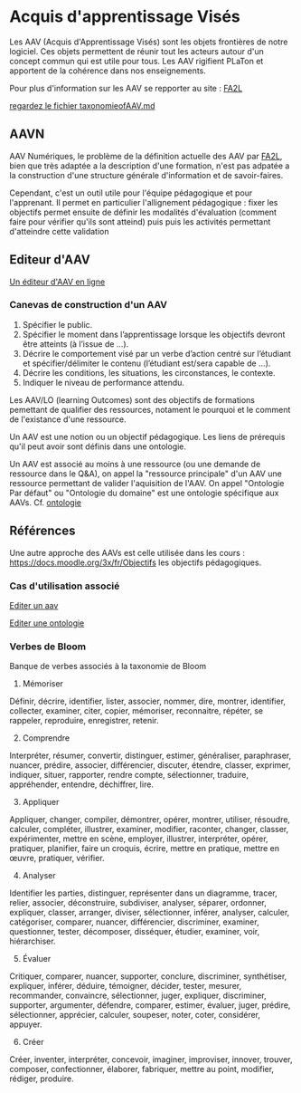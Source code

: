 # Acquis d'apprentissage Visés

Les AAV (Acquis d'Apprentissage Visés) sont les objets frontières de notre logiciel. Ces objets permettent de réunir tout les acteurs autour d'un concept commun qui est utile pour tous. Les AAV rigifient PLaTon et apportent de la cohérence dans nos enseignements.

Pour plus d'information sur les AAV se repporter au site : [FA2L](https://fa2l.be)

[regardez le fichier taxonomieofAAV.md](taxonomieofAAV.md)

## AAVN 

AAV Numériques, le problème de la définition actuelle des AAV par [FA2L](https://fa2l.be), bien que très adaptée a la description d'une formation, n'est pas adpatée a la construction d'une structure générale d'information et de savoir-faires.

Cependant, c'est un outil utile pour l'équipe pédagogique et pour l'apprenant. Il permet en particulier l'allignement pédagogique  : fixer les objectifs permet ensuite de  définir les modalités d'évaluation (comment faire pour vérifier qu'ils sont atteind) puis puis les activités permettant d'atteindre cette validation

## Editeur d'AAV

[Un éditeur d'AAV en ligne](https://byrdseed.com/differentiator/index.php?l=fr)


### Canevas de construction d'un AAV

1) Spécifier le public.
1) Spécifier le moment dans l’apprentissage lorsque les objectifs devront être atteints (à l’issue de …).
1) Décrire le comportement visé par un verbe d’action centré sur l’étudiant et spécifier/délimiter le contenu (l’étudiant est/sera capable de …).
1) Décrire les conditions, les situations, les circonstances, le contexte.
1) Indiquer le niveau de performance attendu.


Les AAV/LO (learning Outcomes) sont des objectifs de formations pemettant de qualifier des ressources, notament le pourquoi et le comment de l'existance d'une ressource.

Un AAV est une notion ou un objectif pédagogique. Les liens de prérequis qu'il peut avoir sont définis dans une ontologie.

Un AAV est associé au moins à une ressource (ou une demande de ressource dans le Q&A), on appel la "ressource principale" d'un AAV une ressource permettant de valider l'aquisition de l'AAV. On appel "Ontologie Par défaut" ou "Ontologie du domaine" est une ontologie spécifique aux AAVs. Cf. [ontologie](ontology.md)


## Références 

Une autre approche des AAVs est celle utilisée dans les cours : https://docs.moodle.org/3x/fr/Objectifs les objectifs pédagogiques.

### Cas d'utilisation associé

[Editer un aav](../casutilisation/createur/editeraav.md)

[Editer une ontologie](../casutilisation/createur/crudontology.md)


### Verbes de Bloom

Banque de verbes associés à la taxonomie de Bloom

1. Mémoriser

 Définir, décrire, identifier, lister, associer, nommer, dire, montrer, identifier, collecter, examiner, citer, copier, mémoriser, reconnaitre, répéter, se rappeler, reproduire, enregistrer, retenir.

2. Comprendre

 Interpréter, résumer, convertir, distinguer, estimer, généraliser, paraphraser, nuancer, prédire, associer, différencier, discuter, étendre, classer, exprimer, indiquer, situer, rapporter, rendre compte, sélectionner, traduire, appréhender, entendre, déchiffrer, lire.

3. Appliquer

 Appliquer, changer, compiler, démontrer, opérer, montrer, utiliser, résoudre, calculer, compléter, illustrer, examiner, modifier, raconter, changer, classer, expérimenter, mettre en scène, employer, illustrer, interpréter, opérer, pratiquer, planifier, faire un croquis, écrire, mettre en pratique, mettre en œuvre, pratiquer, vérifier.

4. Analyser

 Identifier les parties, distinguer, représenter dans un diagramme, tracer, relier, associer, déconstruire, subdiviser, analyser, séparer, ordonner, expliquer, classer, arranger, diviser, sélectionner, inférer, analyser, calculer, catégoriser, comparer, nuancer, différencier, discriminer, examiner, questionner, tester, décomposer, disséquer, étudier, examiner, voir, hiérarchiser.

5. Évaluer

 Critiquer, comparer, nuancer, supporter, conclure, discriminer, synthétiser, expliquer, inférer, déduire, témoigner, décider, tester, mesurer, recommander, convaincre, sélectionner, juger, expliquer, discriminer, supporter, argumenter, défendre, comparer, estimer, évaluer, juger, prédire, sélectionner, apprécier, calculer, soupeser, noter, coter, considérer, appuyer.

6. Créer

 Créer, inventer, interpréter, concevoir, imaginer, improviser, innover, trouver, composer, confectionner, élaborer, fabriquer, mettre au point, modifier, rédiger, produire.

